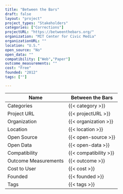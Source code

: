 ```yaml
---
title: "Between the Bars"
draft: false
layout: "project"
project_types: "Stakeholders"
categories: ["Corrections"]
projectURL: "https://betweenthebars.org/"
organization: "MIT Center for Civic Media"
organizationURL: ""
location: "U.S."
open_source: "No"
open_data: ""
compatibility: ["Web","Paper"]
outcome_measurements: ""
cost: "Free"
founded: "2012"
tags: [""]

---
```



Name                    |  Between the Bars    
------------------------|----
Categories              | {{< category >}} 
Project URL             | {{< projectURL >}} 
Organization            | {{< organization >}} 
Location                | {{< location >}} 
Open Source             | {{< open-source >}} 
Open Data               | {{< open-data >}} 
Compatibility           | {{< compatibility >}} 
Outcome Measurements    | {{< outcome >}} 
Cost to User            | {{< cost >}} 
Founded                 | {{< founded >}} 
Tags                    | {{< tags >}} 

